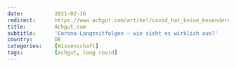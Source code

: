 ```yaml
---
date:          2021-02-16
redirect:      https://www.achgut.com/artikel/covid_hat_keine_besonderen_langzeitfolgen
title:         Achgut.com
subtitle:      'Corona-Langzeitfolgen – wie sieht es wirklich aus?'
country:       DE
categories:    [Wissenschaft]
tags:          [achgut, long covid]
---
```

